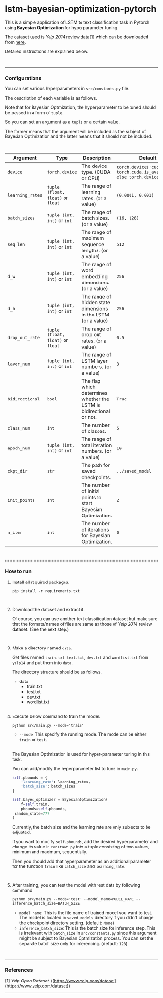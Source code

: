 # lstm-bayesian-optimization-pytorch
This is a simple application of LSTM to text classification task in Pytorch using **Bayesian Optimization** for hyperparameter tuning.

The dataset used is *Yelp 2014* review data[[1]](#1) which can be downloaded from [here](http://www.thunlp.org/~chm/data/data.zip).

Detailed instructions are explained below.

<br/>

---

### Configurations

You can set various hyperparameters in `src/constants.py` file.

The description of each variable is as follows.

Note that for Bayesian Optmization, the hyperparameter to be tuned should be passed in a form of `tuple`.

So you can set an argument as a `tuple` or a certain value.

The former means that the argument will be included as the subject of Bayesian Optimization and the latter means that it should not be included.

<br/>

Argument | Type | Description | Default
---------|------|---------------|------------
 `device`         | `torch.device`                    | The device type. (CUDA or CPU)                               | `torch.device('cuda') if torch.cuda.is_available() else torch.device('cpu')` 
 `learning_rates` | `tuple (float, float)` or `float` | The range of learning rates. (or a value)                    | `(0.0001, 0.001)`                                            
 `batch_sizes`    | `tuple (int, int)` or `int`       | The range of batch sizes. (or a value)                       | `(16, 128)`                                                  
 `seq_len`        | `tuple (int, int)` or `int`       | The range of maximum sequence lengths. (or a value)          | `512`                                                        
 `d_w`            | `tuple (int, int)` or `int`       | The range of word embedding dimensions. (or a value)         | `256`                                                        
 `d_h`            | `tuple (int, int)` or `int`       | The range of hidden state dimensions in the LSTM. (or a value) | `256`                                                        
 `drop_out_rate`  | `tuple (float, float)` or `float` | The range of drop out rates. (or a value)                    | `0.5`                                                        
 `layer_num`      | `tuple (int, int)` or `int`       | The range of LSTM layer numbers. (or a value)                | `3`                                                          
 `bidirectional`  | `bool`                            | The flag which determines whether the LSTM is bidirectional or not. | `True`                                                       
 `class_num`      | `int`                             | The number of classes.                                       | `5`                                                          
 `epoch_num`      | `tuple (int, int)` or `int`       | The range of total iteration numbers. (or a value)           | `10`                                                         
 `ckpt_dir`       | `str`                             | The path for saved checkpoints.                              | `../saved_model`                                             
 `init_points`    | `int`                             | The number of initial points to start Bayesian Optimization. | `2`                                                          
 `n_iter`         | `int`                             | The number of iterations for Bayesian Optimization.          | `8`                                                          

<br/>

<hr style="background: transparent; border: 0.5px dashed;"/>

### How to run

1. Install all required packages.

   ```shell
   pip install -r requirements.txt
   ```

   <br/>

2. Download the dataset and extract it.

   Of course, you can use another text classification dataset but make sure that the formats/names of files are same as those of *Yelp 2014* review dataset. (See the next step.)

   <br/>

3. Make a directory named `data`.

   Get files named `train.txt`, `text.txt`, `dev.txt` and `wordlist.txt` from `yelp14`  and put them into `data`.

   The directory structure should be as follows.

   - data
     - train.txt
     - test.txt
     - dev.txt
     - wordlist.txt

   <br/>

4. Execute below command to train the model.

   ```shell
   python src/main.py --mode='train'
   ```

   - `--mode`: This specify the running mode. The mode can be either `train` or `test`.

   <br/>

   The Bayesian Optimization is used for hyper-parameter tuning in this task.

   You can add/modify the hyperparameter list to tune in `main.py`.

   ```python
   self.pbounds = {
       'learning_rate': learning_rates,
       'batch_size': batch_sizes
   }
   
   self.bayes_optimizer = BayesianOptimization(
       f=self.train,
       pbounds=self.pbounds,
   	random_state=777
   )
   ```

   Currently, the batch size and the learning rate are only subjects to be adjusted.

   If you want to modify `self.pbounds`, add the desired hyperparameter and change its value in `constant.py` into a tuple consisting of two values, minimum and maximum, sequentially.

   Then you should add that hyperparameter as an additional parameter for the function `train` like `batch_size` and `learning_rate`.

   <br/>

5. After training, you can test the model with test data by following command.

   ```shell
   python src/main.py --mode='test' --model_name=MODEL_NAME --inference_batch_size=BATCH_SIZE
   ```

   - `model_name`: This is the file name of trained model you want to test. The model is located in `saved_models` directory if you didn't change the checkpoint directory setting. (default: `None`)
   - `inference_batch_size`: This is the batch size for inference step. This is irrelevant with `batch_size` in `src/constants.py` since this argument might be subject to Bayesian Optmization process. You can set the separate batch size only for inferencing. (default: `128`)

<br/>

---

### References

<a id="1">[1]</a>  *Yelp Open Dataset*. ([https://www.yelp.com/dataset](https://www.yelp.com/dataset))

---



